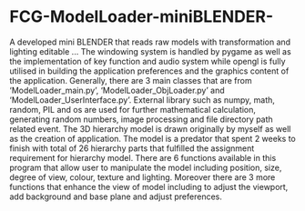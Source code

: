 # FCG-ModelLoader-miniBLENDER-
A developed mini BLENDER that reads raw models with transformation and lighting editable ...
The windowing system is handled by pygame as well as the implementation of key function and audio system while opengl is fully utilised in building the application preferences and the graphics content of the application. Generally, there are 3 main classes that are from ‘ModelLoader_main.py’, ‘ModelLoader_ObjLoader.py’ and ‘ModelLoader_UserInterface.py’. External library such as numpy, math, random, PIL and os are used for further mathematical calculation, generating random numbers, image processing and file directory path related event. The 3D hierarchy model is drawn originally by myself as well as the creation of application. The model is a predator that spent 2 weeks to finish with total of 26 hierarchy parts that fulfilled the assignment requirement for hierarchy model. There are 6 functions available in this program that allow user to manipulate the model including position, size, degree of view, colour, texture and lighting. Moreover there are 3 more functions that enhance the view of model including to adjust the viewport, add background and base plane and adjust preferences.
